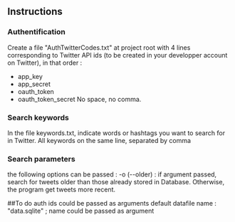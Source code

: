 ## Instructions
### Authentification
Create a file "AuthTwitterCodes.txt" at project root with 4 lines corresponding to Twitter API ids (to be created in your developper account on Twitter), in that order :
- app_key
- app_secret
- oauth_token
- oauth_token_secret
No space, no comma.

### Search keywords
In the file keywords.txt, indicate words or hashtags you want to search for in Twitter.
All keywords on the same line, separated by comma

### Search parameters
the following options can be passed :
-o (--older) :  if argument passed, search for tweets older than those already stored in Database. Otherwise, the program get tweets more recent.


##To do
auth ids could be passed as arguments
default datafile name : "data.sqlite" ; name could be passed as argument

